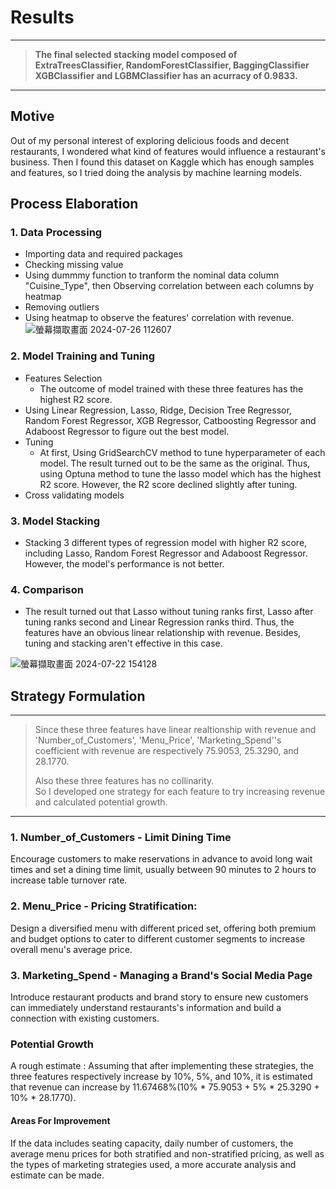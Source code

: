 # Results 
---
> **The final selected stacking model composed of ExtraTreesClassifier, RandomForestClassifier, BaggingClassifier XGBClassifier and LGBMClassifier has an acurracy of 0.9833.**
---
## Motive
Out of my personal interest of exploring delicious foods and decent restaurants, I wondered what kind of features would influence a restaurant's business. Then I found this dataset on Kaggle which has enough samples and features, so I tried doing the analysis by machine learning models. 
## Process Elaboration
### 1. Data Processing
* Importing data and required packages
* Checking missing value
* Using dummmy function to tranform the nominal data column "Cuisine_Type", then Observing correlation between each columns by heatmap
* Removing outliers
* Using heatmap to observe the features' correlation with revenue.
![螢幕擷取畫面 2024-07-26 112607](https://github.com/user-attachments/assets/fc3a21fc-e818-415b-8156-c52b0c2f5103)
### 2. Model Training and Tuning 
* Features Selection
  * The outcome of model trained with these three features has the highest R2 score.
* Using Linear Regression, Lasso, Ridge, Decision Tree Regressor, Random Forest Regressor, XGB Regressor, Catboosting Regressor and Adaboost Regressor to figure out the best model.
* Tuning
  * At first, Using GridSearchCV method to tune hyperparameter of each model. The result turned out to be the same as the original. Thus, using Optuna method to tune the lasso model which has the highest R2 score. However, the R2 score declined slightly after tuning.
* Cross validating models
### 3. Model Stacking
* Stacking 3 different types of regression model with higher R2 score, including Lasso, Random Forest Regressor and Adaboost Regressor. However, the model's performance is not better. 
### 4. Comparison
* The result turned out that Lasso without tuning ranks first, Lasso after tuning ranks second and Linear Regression ranks third. Thus, the features have an obvious linear relationship with revenue. Besides, tuning and stacking aren't effective in this case. 
  
 ![螢幕擷取畫面 2024-07-22 154128](https://github.com/user-attachments/assets/6c4ff04c-390f-48f4-9418-0b7df57cccf6)
## Strategy Formulation
---
> Since these three features have linear realtionship with revenue and 'Number_of_Customers', 'Menu_Price', 'Marketing_Spend''s coefficient with revenue are respectively 75.9053, 25.3290, and 28.1770.
> 
> Also these three features has no collinarity.  
> So I developed one strategy for each feature to try increasing revenue and calculated potential growth. 
---
### 1. Number_of_Customers - Limit Dining Time
Encourage customers to make reservations in advance to avoid long wait times and set a dining time limit, usually between 90 minutes to 2 hours to increase table turnover rate.
### 2. Menu_Price - Pricing Stratification:
Design a diversified menu with different priced set, offering both premium and budget options to cater to different customer segments to increase overall menu's average price.
### 3. Marketing_Spend - Managing a Brand's Social Media Page
Introduce restaurant products and brand story to ensure new customers can immediately understand restaurants's information and build a connection with existing customers.
### Potential Growth 
A rough estimate : Assuming that after implementing these strategies, the three features respectively increase by 10%, 5%, and 10%, it is estimated that revenue can increase by 11.67468%(10% * 75.9053 + 5% * 25.3290 + 10% * 28.1770).
#### Areas For Improvement 
If the data includes seating capacity, daily number of customers, the average menu prices for both stratified and non-stratified pricing, as well as the types of marketing strategies used, a more accurate analysis and estimate can be made.

